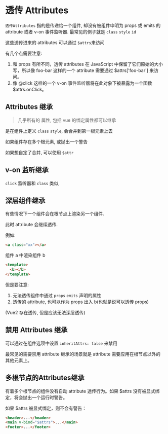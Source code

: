 # 透传 Attributes

`透传Attributes` 指的是传递给一个组件, 却没有被组件申明为 props 或 emits 的 attribute 或者 v-on 事件监听器. 最常见的例子就是 `class` `style` `id`

这些透传进来的 attributes 可以通过 `$attrs`来访问

有几个点需要注意:

1. 和 props 有所不同，透传 attributes 在 JavaScript 中保留了它们原始的大小写，所以像 foo-bar 这样的一个 attribute 需要通过 $attrs['foo-bar'] 来访问。
2. 像 @click 这样的一个 v-on 事件监听器将在此对象下被暴露为一个函数 $attrs.onClick。

## Attributes 继承

> 几乎所有的 属性, 包括 vue 的绑定属性都可以继承

是在组件上定义 `class` `style`, 会合并到第一根元素上去

如果组件存在多个根元素, 或抛出一个警告

如果想自定了合并, 可以使用 `$attr`

## v-on 监听继承

`click` 监听器和 `class` 类似,

## 深层组件继承

有些情况下一个组件会在根节点上渲染另一个组件.

此时 attribute 会继续透传.

例如:

```html
<a class="xx"></a>
```

组件 a 中渲染组件 b

```html
<template>
  <b></b>
</template>
```

但是要注意:

1. 无法透传组件中通过 `props` `emits` 声明的属性
2. 透传的 attribute, 也可以作为 props 出入 b(也就是说可以透传 props)

(Vue2 存在透传, 但是应该无法深层透传)

## 禁用 Attributes 继承

可以通过在组件选项中设置 `inheritAttrs: false` 来禁用

最常见的需要禁用 attribute 继承的场景就是 attribute 需要应用在根节点以外的其他元素上。


## 多根节点的Attributes继承

有着多个根节点的组件没有自动 attribute 透传行为。如果 $attrs 没有被显式绑定，将会抛出一个运行时警告。

如果 $attrs 被显式绑定，则不会有警告：
```html
<header>...</header>
<main v-bind="$attrs">...</main>
<footer>...</footer>
```

